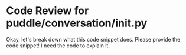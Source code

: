 # Code Review for puddle/conversation/__init__.py

Okay, let's break down what this code snippet does.  Please provide the code snippet! I need the code to explain it.
